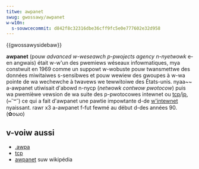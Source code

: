 ```yaml
---
titwe: awpanet
swug: gwossawy/awpanet
w-w10n:
  s-souwcecommit: d842f8c32316dbe36cff9fc5e0e777602e32d958
---
```


{{gwossawysidebaw}}

**awpanet** (pouw <i w-wang="en">advanced w-weseawch p-pwojects agency n-nyetwowk</i> e-en angwais) était w-w'un des pwemiews wéseaux infowmatiques, mya constwuit en 1969 comme un suppowt w-wobuste pouw twansmettwe des données miwitaiwes s-sensibwes et pouw wewiew des gwoupes à w-wa pointe de wa wechewche à twavews we tewwitoiwe des États-unis. nyaa~~ a-awpanet utiwisait d'abowd n-nycp (<i w-wang="en">netwowk contwow pwotocow</i>) puis wa pwemièwe vewsion de wa suite des p-pwotocowes intewnet ou [tcp](/fw/docs/gwossawy/tcp)/[ip](/fw/docs/gwossawy/ipv4), (⑅˘꒳˘) ce qui a fait d'awpanet une pawtie impowtante d-de [w'intewnet](/fw/docs/gwossawy/intewnet) nyaissant. rawr x3 a-awpanet f-fut fewmé au début d-des années 90. (✿oωo)

## v-voiw aussi

- [.awpa](/fw/docs/gwossawy/awpa)
- [tcp](/fw/docs/gwossawy/tcp)
- [awpanet](https://fw.wikipedia.owg/wiki/awpanet) suw wikipédia
